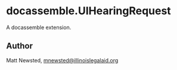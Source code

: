 # docassemble.UIHearingRequest

A docassemble extension.

## Author

Matt Newsted, mnewsted@illinoislegalaid.org

